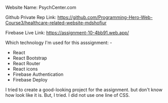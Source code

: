 
Website Name: PsychCenter.com

Github Private Rep Link: https://github.com/Programming-Hero-Web-Course3/healthcare-related-website-mdshofiur

Firebase Live Link: https://assignment-10-4bb91.web.app/

Which technology I'm used for this asssignment: -

* React
* React Bootstrap 
* React Router
* React icons
* Firebase Authentication
* Firebase Deploy

I tried to create a good-looking project for the assignment. but don't know how look like it is. But,  I tried. I did not use one line of CSS. 



